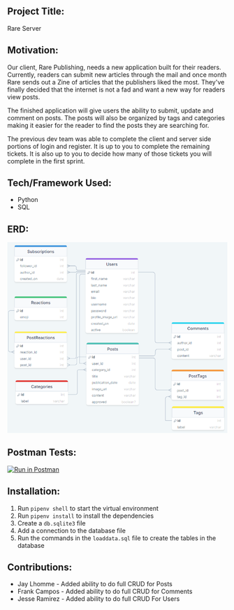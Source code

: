 ## Project Title:
Rare Server

## Motivation: 
Our client, Rare Publishing, needs a new application built for their readers. Currently, readers can submit new articles through the mail and once month Rare sends out a Zine of articles that the publishers liked the most. They've finally decided that the internet is not a fad and want a new way for readers view posts.

The finished application will give users the ability to submit, update and comment on posts. The posts will also be organized by tags and categories making it easier for the reader to find the posts they are searching for.

The previous dev team was able to complete the client and server side portions of login and register. It is up to you to complete the remaining tickets. It is also up to you to decide how many of those tickets you will complete in the first sprint.

## Tech/Framework Used:
- Python
- SQL

## ERD:
![Rare Server ERD](assets/rare-server-erd.png "Rare Server ERD")

## Postman Tests:
[![Run in Postman](https://run.pstmn.io/button.svg)](https://app.getpostman.com/run-collection/29856352-f0660fd9-e4b2-4547-8593-f29f83a67757?action=collection%2Ffork&source=rip_markdown&collection-url=entityId%3D29856352-f0660fd9-e4b2-4547-8593-f29f83a67757%26entityType%3Dcollection%26workspaceId%3Da17a84ad-b447-438b-8887-52ae3c3fc5db)

## Installation:
1. Run `pipenv shell` to start the virtual environment
1. Run `pipenv install` to install the dependencies
1. Create a `db.sqlite3` file
1. Add a connection to the database file
1. Run the commands in the `loaddata.sql` file to create the tables in the database

## Contributions: 
- Jay Lhomme - Added ability to do full CRUD for Posts
- Frank Campos - Added ability to do full CRUD for Comments
- Jesse Ramirez - Added ability to do full CRUD For Users